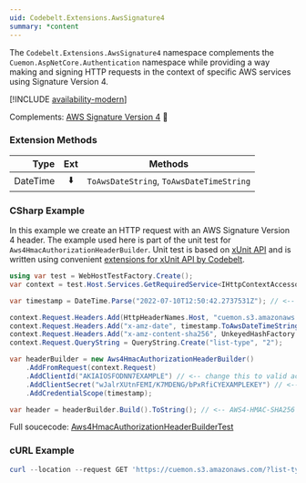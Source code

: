 ```yaml
---
uid: Codebelt.Extensions.AwsSignature4
summary: *content
---
```

The `Codebelt.Extensions.AwsSignature4` namespace complements the `Cuemon.AspNetCore.Authentication` namespace while providing a way making and signing HTTP requests in the context of specific AWS services using Signature Version 4.

[!INCLUDE [availability-modern](../../includes/availability-modern.md)]

Complements: [AWS Signature Version 4](https://docs.aws.amazon.com/general/latest/gr/reference-for-signature-version-4.html) 🔗

### Extension Methods

|Type|Ext|Methods|
|--:|:-:|---|
|DateTime|⬇️|`ToAwsDateString`, `ToAwsDateTimeString`|

### CSharp Example

In this example we create an HTTP request with an AWS Signature Version 4 header. The example used here is part of the unit test for `Aws4HmacAuthorizationHeaderBuilder`. Unit test is based on [xUnit API](https://xunit.net/) and is written using convenient [extensions for xUnit API by Codebelt](https://github.com/codebeltnet/xunit).

```csharp
using var test = WebHostTestFactory.Create();
var context = test.Host.Services.GetRequiredService<IHttpContextAccessor>().HttpContext;

var timestamp = DateTime.Parse("2022-07-10T12:50:42.2737531Z"); // <-- change this to valid date/time

context.Request.Headers.Add(HttpHeaderNames.Host, "cuemon.s3.amazonaws.com");
context.Request.Headers.Add("x-amz-date", timestamp.ToAwsDateTimeString());
context.Request.Headers.Add("x-amz-content-sha256", UnkeyedHashFactory.CreateCryptoSha256().ComputeHash("").ToHexadecimalString());
context.Request.QueryString = QueryString.Create("list-type", "2");

var headerBuilder = new Aws4HmacAuthorizationHeaderBuilder()
    .AddFromRequest(context.Request)
    .AddClientId("AKIAIOSFODNN7EXAMPLE") // <-- change this to valid access key
    .AddClientSecret("wJalrXUtnFEMI/K7MDENG/bPxRfiCYEXAMPLEKEY") // <-- change this to valid secret
    .AddCredentialScope(timestamp);

var header = headerBuilder.Build().ToString(); // <-- AWS4-HMAC-SHA256 Credential=AKIAIOSFODNN7EXAMPLE/20220710/eu-west-1/s3/aws4_request, SignedHeaders=host;x-amz-content-sha256;x-amz-date, Signature=3d2c4a14b38d0283bb697176ade57b2118110de0f00c387d7f0ef58c55a5b91d
```

Full soucecode: [Aws4HmacAuthorizationHeaderBuilderTest](https://github.com/codebeltnet/aws-signature-v4/blob/main/test/Codebelt.Extensions.AwsSignature4.Test/Aws4HmacAuthorizationHeaderBuilderTest.cs)

### cURL Example
```powershell
curl --location --request GET 'https://cuemon.s3.amazonaws.com/?list-type=2' --header 'Authorization: AWS4-HMAC-SHA256 Credential=AKIAIOSFODNN7EXAMPLE/20220710/eu-west-1/s3/aws4_request, SignedHeaders=host;x-amz-content-sha256;x-amz-date, Signature=feeb4c8ba41733fadc73cba6631ddfc9a729f371206bbaa77f216a69dd5299c5' --header 'x-amz-date: 20220710T145042Z' --header 'x-amz-content-sha256: e3b0c44298fc1c149afbf4c8996fb92427ae41e4649b934ca495991b7852b855'
```
